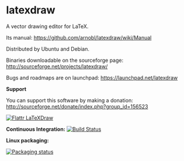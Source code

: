 latexdraw
=========

A vector drawing editor for LaTeX.

Its manual:
https://github.com/arnobl/latexdraw/wiki/Manual

Distributed by Ubuntu and Debian.

Binaries downloadable on the sourceforge page:
http://sourceforge.net/projects/latexdraw/

Bugs and roadmaps are on launchpad:
https://launchpad.net/latexdraw

**Support**

You can support this software by making a donation:
http://sourceforge.net/donate/index.php?group_id=156523

[![Flattr LaTeXDraw](http://api.flattr.com/button/flattr-badge-large.png)](https://flattr.com/profile/latexdraw)

**Continuous Integration:** [![Build Status](https://ci.inria.fr/malai/job/latexdraw/badge/icon)](https://ci.inria.fr/malai/job/latexdraw/)<br/>

**Linux packaging:** 

[![Packaging status](https://repology.org/badge/vertical-allrepos/latexdraw.svg)](https://repology.org/metapackage/latexdraw)
